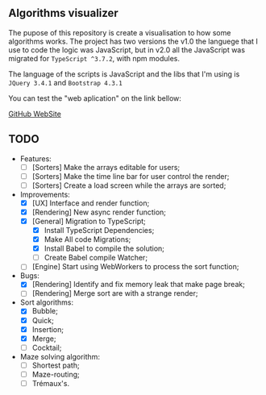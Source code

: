 ## Algorithms visualizer
The pupose of this repository is create a visualisation to how some algorithms works.
The project has two versions the v1.0 the languege that I use to code the logic was JavaScript,
but in v2.0 all the JavaScript was migrated for `TypeScript ^3.7.2`, with npm modules.

The language of the scripts is JavaScript and the libs that I'm using is `JQuery 3.4.1` and `Bootstrap 4.3.1`
 
You can test the "web aplication" on the link bellow:

[GitHub WebSite](https://lucasavelino0509.github.io/algorithms-visualizer/)

## TODO
 - Features:
	- [ ] [Sorters] Make the arrays editable for users;
	- [ ] [Sorters] Make the time line bar for user control the render;
	- [ ] [Sorters] Create a load screen while the arrays are sorted;

 - Improvements:
	- [X] [UX] Interface and render function;
	- [X] [Rendering] New async render function;
	- [X] [General] Migration to TypeScript;
		- [X] Install TypeScript Dependencies;
		- [X] Make All code Migrations;
		- [X] Install Babel to compile the solution;
		- [ ] Create Babel compile Watcher;
	- [ ] [Engine] Start using WebWorkers to process the sort function;

 - Bugs:
	- [X] [Rendering] Identify and fix memory leak that make page break;
	- [ ] [Rendering] Merge sort are with a strange render;

 - Sort algorithms:
	- [x] Bubble;
	- [x] Quick;
	- [x] Insertion;
	- [X] Merge;
	- [ ] Cocktail;

- Maze solving algorithm:
	- [ ] Shortest path;
	- [ ] Maze-routing;
	- [ ] Trémaux's.